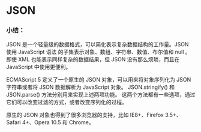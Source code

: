 # JSON

### 小结：

JSON 是一个轻量级的数据格式，可以简化表示复杂数据结构的工作量。JSON 使用 JavaScript 语法
的子集表示对象、数组、字符串、数值、布尔值和 null 。即使 XML 也能表示同样复杂的数据结果，但
JSON 没有那么烦琐，而且在 JavaScript 中使用更便利。

ECMAScript 5 定义了一个原生的 JSON 对象，可以用来将对象序列化为 JSON 字符串或者将 JSON
数据解析为 JavaScript 对象。 JSON.stringify() 和 JSON.parse() 方法分别用来实现上述两项功能。
这两个方法都有一些选项，通过它们可以改变过滤的方式，或者改变序列化的过程。

原生的 JSON 对象也得到了很多浏览器的支持，比如 IE8+、Firefox 3.5+、Safari 4+、Opera 10.5 和
Chrome。